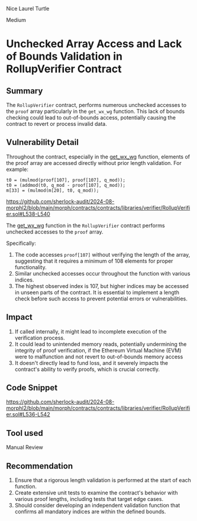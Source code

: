 Nice Laurel Turtle

Medium

# Unchecked Array Access and Lack of Bounds Validation in RollupVerifier Contract

## Summary
The `RollupVerifier` contract, performs numerous unchecked accesses to the `proof` array particularly in the `get_wx_wg` function. This lack of bounds checking could lead to out-of-bounds access, potentially causing the contract to revert or process invalid data.

## Vulnerability Detail

Throughout the contract, especially in the [get_wx_wg](https://github.com/sherlock-audit/2024-08-morphl2/blob/main/morph/contracts/contracts/libraries/verifier/RollupVerifier.sol#L315) function, elements of the proof array are accessed directly without prior length validation. For example:

```solidity
t0 = (mulmod(proof[107], proof[107], q_mod));
t0 = (addmod(t0, q_mod - proof[107], q_mod));
m[33] = (mulmod(m[20], t0, q_mod));
```

https://github.com/sherlock-audit/2024-08-morphl2/blob/main/morph/contracts/contracts/libraries/verifier/RollupVerifier.sol#L538-L540

The [get_wx_wg](https://github.com/sherlock-audit/2024-08-morphl2/blob/main/morph/contracts/contracts/libraries/verifier/RollupVerifier.sol#L315) function in the `RollupVerifier` contract performs unchecked accesses to the `proof` array. 

Specifically:

1. The code accesses `proof[107]` without verifying the length of the array, suggesting that it requires a minimum of 108 elements for proper functionality. 
2. Similar unchecked accesses occur throughout the function with various indices.
3. The highest observed index is 107, but higher indices may be accessed in unseen parts of the contract. It is essential to implement a length check before such access to prevent potential errors or vulnerabilities.

## Impact

1. If called internally, it might lead to incomplete execution of the verification process.
2.  It could lead to unintended memory reads, potentially undermining the integrity of proof verification, if the Ethereum Virtual Machine (EVM) were to malfunction and not revert to out-of-bounds memory access
3. It doesn't directly lead to fund loss, and it severely impacts the contract's ability to verify proofs, which is crucial correctly.

## Code Snippet
https://github.com/sherlock-audit/2024-08-morphl2/blob/main/morph/contracts/contracts/libraries/verifier/RollupVerifier.sol#L536-L542

## Tool used

Manual Review

## Recommendation

1. Ensure that a rigorous length validation is performed at the start of each function.
2. Create extensive unit tests to examine the contract's behavior with various proof lengths, including tests that target edge cases.
3. Should consider developing an independent validation function that confirms all mandatory indices are within the defined bounds.